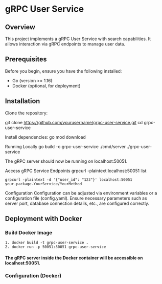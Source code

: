 # gRPC User Service

## Overview

This project implements a gRPC User Service with search capabilities. It allows interaction via gRPC endpoints to manage user data.

## Prerequisites

Before you begin, ensure you have the following installed:
- Go (version >= 1.16)
- Docker (optional, for deployment)

## Installation

Clone the repository:

git clone https://github.com/yourusername/grpc-user-service.git
cd grpc-user-service

Install dependencies:
    go mod download

Running Locally
    go build -o grpc-user-service ./cmd/server
    ./grpc-user-service

The gRPC server should now be running on localhost:50051.

Access gRPC Service Endpoints
    grpcurl -plaintext localhost:50051 list

    grpcurl -plaintext -d '{"user_id": "123"}' localhost:50051 your.package.YourService/YourMethod

Configuration
    Configuration can be adjusted via environment variables or a configuration file (config.yaml).
    Ensure necessary parameters such as server port, database connection details, etc., are configured correctly.

## Deployment with Docker

### Build Docker Image
    1. docker build -t grpc-user-service .
    2. docker run -p 50051:50051 grpc-user-service
#### The gRPC server inside the Docker container will be accessible on localhost:50051.
### Configuration (Docker)
    
